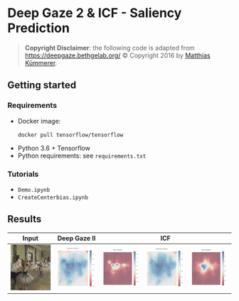 # Deep Gaze 2 & ICF - Saliency Prediction

> **Copyright Disclaimer**: the following code is adapted from https://deepgaze.bethgelab.org/ 
> © Copyright 2016 by [Matthias Kümmerer](http://www.bethgelab.org/).

## Getting started

### Requirements

- Docker image:
    ```
    docker pull tensorflow/tensorflow
    ```
- Python 3.6 + Tensorflow
- Python requirements: see ``requirements.txt``

### Tutorials
- `Demo.ipynb` 
- `CreateCenterbias.ipynb`

## Results


|Input | Deep Gaze II | | ICF | |
|---|---|---|---|---|
|<img src="./test_imgs/degas-ballet-class.jpg" width="100px"/>|<img src="./deep_gaze_2_example/degas-ballet-class_prediction.png" width="100px"/>|<img src="./deep_gaze_2_example/degas-ballet-class_density.png" width="100px"/>|<img src="./ICF_example/degas-ballet-class_prediction.png" width="100px"/>|<img src="./ICF_example/degas-ballet-class_density.png" width="100px"/>|
